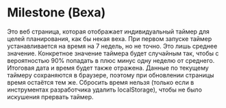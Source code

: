 # Milestone (Веха)
Это веб страница, которая отображает индивидуальный таймер для целей планирования, как бы некая веха.
При первом запуске таймер устанавливается на время на 7 недель, но не точно. Это лишь среднее значение. Конкретное значение таймера будет случайным так, чтобы с вероятностью 90% попадать в плюс минус одну неделю от среднего.
Итоговая дата и время будет также отражена.
Данные по текущему таймеру сохраняются в браузере, поэтому при обновлении страницы время остаётся тем же.
Сбросить время нельзя (только если в инструментах разработчика удалить localStorage), чтобы не было искушения прервать таймер.